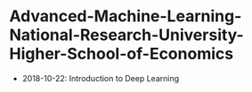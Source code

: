 # Advanced-Machine-Learning-National-Research-University-Higher-School-of-Economics
* 2018-10-22: Introduction to Deep Learning

